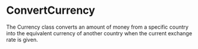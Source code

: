 # ConvertCurrency
The Currency class converts an amount of money from a specific country into the equivalent currency of another country when the current exchange rate is given. 
